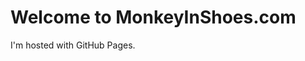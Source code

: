 <!DOCTYPE html>
<html>
<body>
<h1>Welcome to MonkeyInShoes.com</h1>
<p>I'm hosted with GitHub Pages.</p>
</body>
</html>
